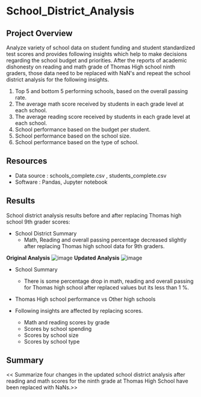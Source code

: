 # School_District_Analysis

## Project Overview
Analyze variety of school data on student funding and student standardized test scores and provides following insights which help to make decisions regarding the school budget and priorities. After the reports of academic dishonesty on reading and math grade of Thomas High school ninth graders, those data need to be replaced with NaN's and repeat the school district analysis for the following insights. 

1. Top 5 and bottom 5 performing schools, based on the overall passing rate.
2. The average math score received by students in each grade level at each school.
3. The average reading score received by students in each grade level at each school.
4. School performance based on the budget per student.
5. School performance based on the school size.
6. School performance based on the type of school.

## Resources
- Data source : schools_complete.csv , students_complete.csv
- Software : Pandas, Jupyter notebook 

## Results
School district analysis results before and after replacing Thomas high school 9th grader scores: 

- School District Summary	
	- Math, Reading and overall passing percentage decreased slightly after replacing Thomas high school data for 9th graders. 

**Original Analysis**
![image](https://user-images.githubusercontent.com/83181834/119054769-12a84400-b97d-11eb-9354-d9f9c5ef3b61.png)
**Updated Analysis**
![image](https://user-images.githubusercontent.com/83181834/119054902-44b9a600-b97d-11eb-90a9-241f94e3729f.png)

- School Summary	
	-  There is some percentage drop in math, reading and overall passing for Thomas high school after replaced values but its less than 1 %.


- Thomas High school performance vs  Other high schools 

- Following insights are affected by replacing scores.
	- Math and reading scores by grade
	- Scores by school spending
	- Scores by school size 
	- Scores by school type 

	
## Summary
<< Summarize four changes in the updated school district analysis after reading and math scores for the ninth grade at Thomas High School have been replaced with NaNs.>>

